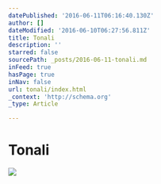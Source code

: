 ```yaml
---
datePublished: '2016-06-11T06:16:40.130Z'
author: []
dateModified: '2016-06-10T06:27:56.811Z'
title: Tonali
description: ''
starred: false
sourcePath: _posts/2016-06-11-tonali.md
inFeed: true
hasPage: true
inNav: false
url: tonali/index.html
_context: 'http://schema.org'
_type: Article

---
```

# Tonali
![](https://s3-us-west-2.amazonaws.com/the-grid-img/p/b75fe3a22e61df060a7c2413c13d635d66071983.jpg)